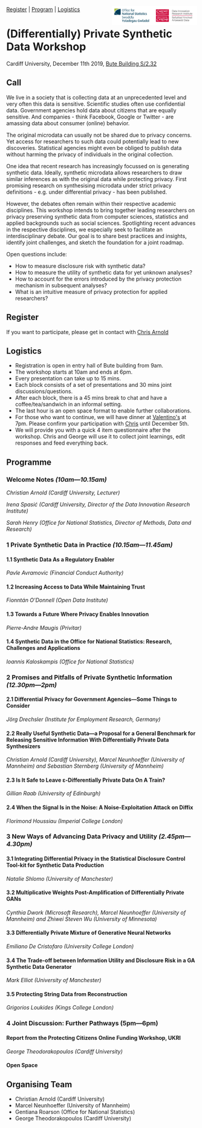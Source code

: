 <a href="#register">Register</a> | <a href="#program">Program</a> | <a href="#logistics">Logistics</a>
<img src="DIRI_LOGO.jpg" alt="DIRI" height="50" align="right"><img src="ONS_RGB_Bilingual.jpg" alt="ONS" height="50" align="right"> 
# (Differentially) Private Synthetic Data Workshop 
Cardiff University, December 11th 2019,  [Bute Building S/2.32](https://www.google.co.uk/maps/dir//51.486654,-3.182173/@51.4867517,-3.1796604,17z)


## Call
We live in a society that is collecting data at an unprecedented level and very often this data is sensitive. Scientific studies often use confidential data. Government agencies hold data about citizens that are equally sensitive. And companies - think Facebook, Google or Twitter - are amassing data about consumer (online) behavior.

The original microdata can usually not be shared due to privacy concerns. Yet access for researchers to such data could potentially lead to new discoveries.  Statistical agencies might even be obliged to publish data without harming the privacy of individuals in the original collection.

One idea that recent research has increasingly focussed on is generating synthetic data. Ideally, synthetic microdata allows researchers to draw similar inferences as with the original data while protecting privacy. First promising research on synthesising microdata under strict privacy definitions - e.g. under differential privacy - has been published.

However, the debates often remain within their respective academic disciplines. This workshop intends to bring together leading researchers on privacy preserving synthetic data from computer sciences, statistics and applied backgrounds such as social sciences. Spotlighting recent advances in the respective disciplines, we especially seek to facilitate an interdisciplinary debate. Our goal is to share best practices and insights, identify joint challenges, and sketch the foundation for a joint roadmap.

Open questions include:
- How to measure disclosure risk with synthetic data?
- How to measure the utility of synthetic data for yet unknown analyses?
- How to account for the errors introduced by the privacy protection mechanism in subsequent analyses?
- What is an intuitive measure of privacy protection for applied researchers?

## Register
If you want to participate, please get in contact with [Chris Arnold](https://www.cardiff.ac.uk/people/view/994654-arnold-christian)

## Logistics
* Registration is open in entry hall of Bute building from 9am.
* The workshop starts at 10am and ends at 6pm.
* Every presentation can take up to 15 mins.
* Each block consists of a set of presentations and 30 mins joint discussions/questions.
* After each block, there is a 45 mins break to chat and have a coffee/tea/sandwich in an informal setting.
* The last hour is an open space format to enable further collaborations.
* For those who want to continue, we will have dinner at [Valentino's](https://www.valentinocardiff.com/) at 7pm. Please confirm your participation with [Chris](mailto:arnoldc6@cardiff.ac.uk) until December 5th.
* We will provide you with a quick 4 item questionnaire after the workshop. Chris and George will use it to collect joint learnings, edit responses and feed everything back.



## Programme

### Welcome Notes *(10am&mdash;10.15am)*

*Christian Arnold (Cardiff University, Lecturer)*

*Irena Spasić (Cardiff University, Director of the Data Innovation Research Institute)*

*Sarah Henry (Office for National Statistics, Director of Methods, Data and Research)*

### 1 Private Synthetic Data in Practice *(10.15am&mdash;11.45am)*


#### 1.1 Synthetic Data As a Regulatory Enabler
*Pavle Avramovic (Financial Conduct Authority)*

#### 1.2 Increasing Access to Data While Maintaining Trust
*Fionntán O'Donnell (Open Data Institute)*

#### 1.3 Towards a Future Where Privacy Enables Innovation
*Pierre-Andre Maugis (Privitar)*

#### 1.4 Synthetic Data in the Office for National Statistics: Research, Challenges and Applications
*Ioannis Kaloskampis (Office for National Statistics)*

### 2 Promises and Pitfalls of Private Synthetic Information *(12.30pm&mdash;2pm)*

#### 2.1 Differential Privacy for Government Agencies&mdash;Some Things to Consider
*Jörg Drechsler (Institute for Employment Research, Germany)*

#### 2.2 Really Useful Synthetic Data&mdash;a Proposal for a General Benchmark for Releasing Sensitive Information With Differentially Private Data Synthesizers
*Christian Arnold (Cardiff University), Marcel Neunhoeffer (University of Mannheim) and Sebastian Sternberg (University of Mannheim)*

#### 2.3 Is It Safe to Leave &epsilon;-Differentially Private Data On A Train?
*Gillian Raab (University of Edinburgh)*

#### 2.4 When the Signal Is in the Noise: A Noise-Exploitation Attack on Diffix
*Florimond Houssiau (Imperial College London)*

### 3 New Ways of Advancing Data Privacy and Utility *(2.45pm&mdash;4.30pm)*

#### 3.1 Integrating Differential Privacy in the Statistical Disclosure Control Tool-kit for Synthetic Data Production
*Natalie Shlomo (University of Manchester)*

#### 3.2 Multiplicative Weights Post-Amplification of Differentially Private GANs
*Cynthia Dwork (Microsoft Research), Marcel Neunhoeffer (University of Mannheim) and Zhiwei Steven Wu (University of Minnesota)*

#### 3.3 Differentially Private Mixture of Generative Neural Networks
*Emiliano De Cristofaro (University College London)*


#### 3.4 The Trade-off between Information Utility and Disclosure Risk in a GA Synthetic Data Generator
*Mark Elliot (University of Manchester)*


#### 3.5 Protecting String Data from Reconstruction
*Grigorios Loukides (Kings College London)*


### 4 Joint Discussion: Further Pathways (5pm&mdash;6pm)

#### Report from the Protecting Citizens Online Funding Workshop, UKRI
*George Theodorakopoulos (Cardiff University)*

#### Open Space


## Organising Team 
- Christian Arnold (Cardiff University)
- Marcel Neunhoeffer (University of Mannheim)
- Gentiana Roarson (Office for National Statistics)
- George Theodorakopoulos (Cardiff University)


